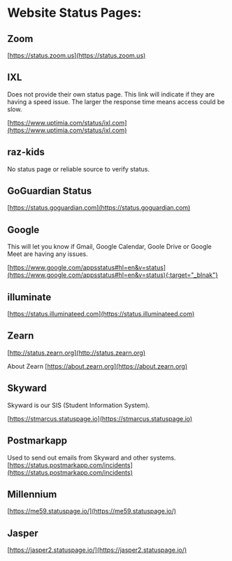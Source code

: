 # Website Status Pages:

## Zoom
[https://status.zoom.us](https://status.zoom.us)
	
## IXL

Does not provide their own status page. This link will indicate if they are having a speed issue. The larger the response time means access could be slow.

[https://www.uptimia.com/status/ixl.com](https://www.uptimia.com/status/ixl.com)


## raz-kids

No status page or reliable source to verify status. 

## GoGuardian Status
[https://status.goguardian.com](https://status.goguardian.com)
	
## Google
This will let you know if Gmail, Google Calendar, Goole Drive or Google Meet are having any issues. 

[https://www.google.com/appsstatus#hl=en&v=status](https://www.google.com/appsstatus#hl=en&v=status){:target="_blnak"}
	
## illuminate

[https://status.illuminateed.com](https://status.illuminateed.com)
	
## Zearn

[http://status.zearn.org](http://status.zearn.org)

About Zearn [https://about.zearn.org](https://about.zearn.org)
	
## Skyward
Skyward is our SIS (Student Information System).

[https://stmarcus.statuspage.io](https://stmarcus.statuspage.io)

## Postmarkapp
Used to send out emails from Skyward and other systems.
[https://status.postmarkapp.com/incidents](https://status.postmarkapp.com/incidents)

## Millennium
[https://me59.statuspage.io/](https://me59.statuspage.io/)

## Jasper
[https://jasper2.statuspage.io/](https://jasper2.statuspage.io/)

